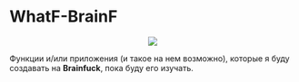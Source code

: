 # WhatF-BrainF
<p align="center">
  <img src="https://cdn.iconscout.com/icon/free/png-64/brain-1438934-1214150.png" /> 
</p>
 
Функции и/или приложения (и такое на нем возможно), которые я буду создавать на **Brainfuck**, пока буду его изучать.
